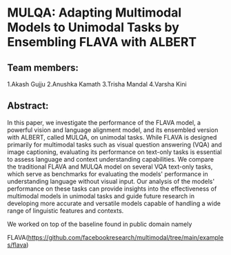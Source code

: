 # MULQA: Adapting Multimodal Models to Unimodal Tasks by Ensembling FLAVA with ALBERT

## Team members: 

1.Akash Gujju
2.Anushka Kamath
3.Trisha Mandal
4.Varsha Kini

## Abstract:
In this paper, we investigate the performance of the FLAVA model, a powerful vision and language alignment model, and its ensembled version with ALBERT, called MULQA, on unimodal tasks. While FLAVA is designed primarily for multimodal tasks such as visual question answering (VQA) and image captioning, evaluating its performance on text-only tasks is essential to assess language and context understanding capabilities. We compare the traditional FLAVA and MULQA model on several VQA text-only tasks, which serve as benchmarks for evaluating the models' performance in understanding language without visual input. Our analysis of the models' performance on these tasks can provide insights into the effectiveness of multimodal models in unimodal tasks and guide future research in developing more accurate and versatile models capable of handling a wide range of linguistic features and contexts.

We worked on top of the baseline found in public domain namely

FLAVA(https://github.com/facebookresearch/multimodal/tree/main/examples/flava)
